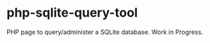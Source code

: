 php-sqlite-query-tool
=====================

PHP page to query/administer a SQLite database. Work in Progress.